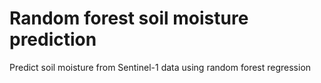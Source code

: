 # Random forest soil moisture prediction
Predict soil moisture from Sentinel-1 data using random forest regression
